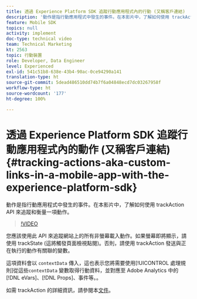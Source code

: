 ```yaml
---
title: 透過 Experience Platform SDK 追蹤行動應用程式內的行動 (又稱客戶連結)
description: '動作是指行動應用程式中發生的事件。在本影片中，了解如何使用 trackAction API 來追蹤和衡量一項動作。 '
feature: Mobile SDK
topics: null
activity: implement
doc-type: technical video
team: Technical Marketing
kt: 2563
topic: 行動裝置
role: Developer, Data Engineer
level: Experienced
exl-id: 541c51b8-638e-43b4-90ac-0ce94290a141
translation-type: ht
source-git-commit: 5dead486510dd74b7f6a04848ecd7dc03267958f
workflow-type: ht
source-wordcount: '177'
ht-degree: 100%

---
```


# 透過 Experience Platform SDK 追蹤行動應用程式內的動作 (又稱客戶連結) {#tracking-actions-aka-custom-links-in-a-mobile-app-with-the-experience-platform-sdk}

動作是指行動應用程式中發生的事件。在本影片中，了解如何使用 trackAction API 來追蹤和衡量一項動作。

>[!VIDEO](https://video.tv.adobe.com/v/26268/?quality=12)

您應該使用此 API 來追蹤網站上的所有非螢幕載入動作。如果螢幕即將顯示，請使用 trackState (這將觸發頁面檢視點閱)。否則，請使用 trackAction 發送與正在執行的動作有關聯的變數。

這項資料會以 `contextData` 傳入，這也表示您將需要使用[!UICONTROL 處理規則]從這些`contextData` 變數取得行動資料，並對應至 Adobe Analytics 中的 [!DNL eVars]、[!DNL Props]、事件等。。

如需 trackAction 的詳細資訊，請參閱本[文件](https://aep-sdks.gitbook.io/docs/using-mobile-extensions/mobile-core/configuration-reference/mobile-core-api-reference)。

